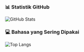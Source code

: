### 📊 Statistik GitHub
![GitHub Stats](https://github-readme-stats.vercel.app/api?username=reno-25&show_icons=true&theme=radical)

### 💻 Bahasa yang Sering Dipakai
![Top Langs](https://github-readme-stats.vercel.app/api/top-langs/?username=reno25&layout=compact&theme=radical)
